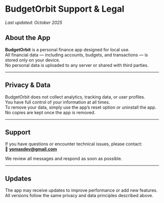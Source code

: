 # BudgetOrbit Support & Legal

_Last updated: October 2025_

## About the App  
**BudgetOrbit** is a personal finance app designed for local use.  
All financial data — including accounts, budgets, and transactions — is stored only on your device.  
No personal data is uploaded to any server or shared with third parties.

---

## Privacy & Data  
BudgetOrbit does not collect analytics, tracking data, or user profiles.  
You have full control of your information at all times.  
To remove your data, simply use the app’s reset option or uninstall the app.  
No copies are kept once the app is removed.

---

## Support  
If you have questions or encounter technical issues, please contact:  
📧 **yomaxdev@gmail.com**

We review all messages and respond as soon as possible.

---

## Updates  
The app may receive updates to improve performance or add new features.  
All versions follow the same privacy and data principles described above.
